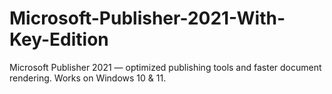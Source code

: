 # Microsoft-Publisher-2021-With-Key-Edition
Microsoft Publisher 2021 — optimized publishing tools and faster document rendering. Works on Windows 10 &amp; 11.
